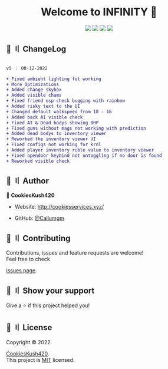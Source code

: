<h1 align="center">Welcome to INFINITY 👋</h1>



<p align="center">

  <img src="https://img.shields.io/badge/version-5-blue.svg?cacheSeconds=2592000" >

  <img src="https://img.shields.io/badge/Maintained%3F-yes-green.svg" >

  <img src="https://img.shields.io/badge/license-MIT-yellow.svg" >

  <img src="https://img.shields.io/github/last-commit/Callumgm/INFINITY">


</p>




## 💭 〢 ChangeLog

```diff

v5 ⋮ 08-12-2022

+ Fixed ambient lighting fot working
+ More Optimizations
+ Added change skybox
+ Added visible chams
+ Fixed friend esp check bugging with rainbow
+ Added risky text to the UI
+ Changed default walkspeed from 10 - 16
+ Added back AI visible check
+ Fixed AI & Dead bodys showing 0HP
+ Fixed guns without mags not working with prediction
+ Added dead bodys to inventory viewer
+ Reworked the inventory viewer UI
+ Fixed configs not working for krnl
+ Added player inventory ruble value to inventory viewer
+ Fixed opendoor keybind not untoggling if no door is found
+ Reworked visible check
```



## 👤 〢 Author



 👤 **CookiesKush420**  

- Website: http://cookiesservices.xyz/  

- GitHub: [@Callumgm](https://github.com/Callumgm)    





## 🤝 〢 Contributing

Contributions, issues and feature requests are welcome!<br />Feel free to check

[issues page](https://github.com/Callumgm/Clean-GUI-Template/issues).  





## 🌟 〢 Show your support

Give a ⭐️ if this project helped you! 





## 📝 〢 License

 Copyright © 2022

[CookiesKush420](https://github.com/Callumgm).<br />  This project is [MIT](https://github.com/CallumgmINFINITY/blob/master/LICENCE) licensed. 



